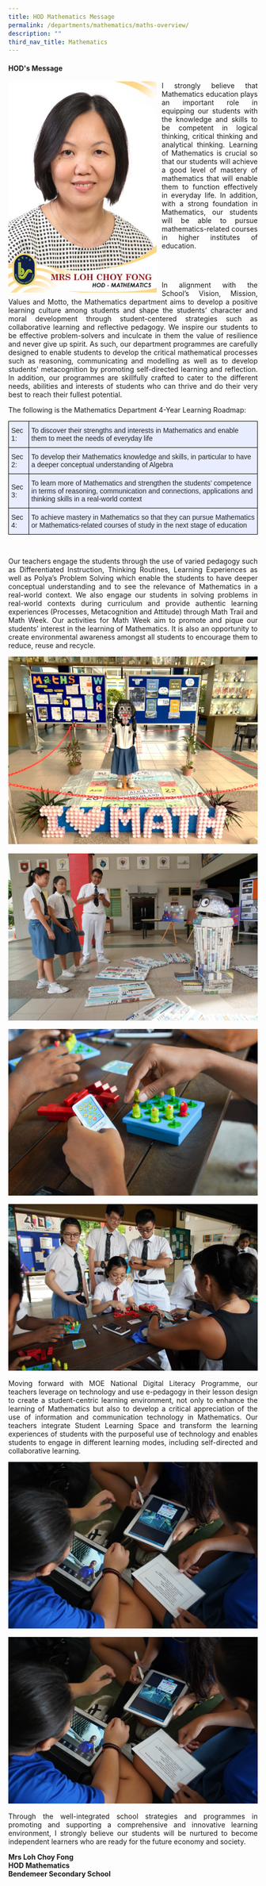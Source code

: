 ```yaml
---
title: HOD Mathematics Message
permalink: /departments/mathematics/maths-overview/
description: ""
third_nav_title: Mathematics
---
```

#### HOD's Message

<p style="float:left; margin: 0 10px 0px 0">  
<img src="/images/Departments/maths-hod.jpg" alt="Principal" style="width:300px" /></p>  
<p style="text-align:justify">
	
<p style="text-align:justify">I strongly believe that Mathematics education plays an important role in equipping our students with the knowledge and skills to be competent in logical thinking, critical thinking and analytical thinking. Learning of Mathematics is crucial so that our students will achieve a good level of mastery of mathematics that will enable them to function effectively in everyday life. In addition, with a strong foundation in Mathematics, our students will be able to pursue mathematics-related courses in higher institutes of education.</p>

<br>
<br>

<p style="text-align:justify">In alignment with the School’s Vision, Mission, Values and Motto, the Mathematics department aims to develop a positive learning culture among students and shape the students’ character and moral development through student-centered strategies such as collaborative learning and reflective pedagogy.  We inspire our students to be effective problem-solvers and inculcate in them the value of resilience and never give up spirit. As such, our department programmes are carefully designed to enable students to develop the critical mathematical processes such as reasoning, communicating and modelling as well as to develop students’ metacognition by promoting self-directed learning and reflection. In addition, our programmes are skillfully crafted to cater to the different needs, abilities and interests of students who can thrive and do their very best to reach their fullest potential.
</p>


The following is the Mathematics Department 4-Year Learning Roadmap:

<style type="text/css">
.tg  {border-collapse:collapse;border-spacing:0;}
.tg td{border-color:black;border-style:solid;border-width:1px;font-family:Arial, sans-serif;font-size:14px;
  overflow:hidden;padding:10px 5px;word-break:normal;}
.tg th{border-color:black;border-style:solid;border-width:1px;font-family:Arial, sans-serif;font-size:14px;
  font-weight:normal;overflow:hidden;padding:10px 5px;word-break:normal;}
.tg .tg-lr6o{background-color:#E8EDFF;color:#222;text-align:left;vertical-align:middle}
</style>
<table class="tg">
<thead>
  <tr>
    <th class="tg-lr6o"><span style="color:#222">Sec 1:</span></th>
    <th class="tg-lr6o"><span style="color:#222">To discover their strengths and interests in Mathematics and enable them to meet the needs of everyday life</span></th>
  </tr>
</thead>
<tbody>
  <tr>
    <td class="tg-lr6o"><span style="color:#222">Sec 2:</span></td>
    <td class="tg-lr6o"><span style="color:#222">To develop their Mathematics knowledge and skills, in particular to have a deeper conceptual understanding of Algebra</span></td>
  </tr>
  <tr>
    <td class="tg-lr6o"><span style="color:#222">Sec 3:</span></td>
    <td class="tg-lr6o"><span style="color:#222">To learn more of Mathematics and strengthen the students’ competence in terms of reasoning, communication and connections, applications and thinking skills in a real-world context</span></td>
  </tr>
  <tr>
    <td class="tg-lr6o"><span style="color:#222">Sec 4:</span></td>
    <td class="tg-lr6o"><span style="color:#222">To achieve mastery in Mathematics so that they can pursue Mathematics or Mathematics-related courses of study in the next stage of education</span></td>
  </tr>
</tbody>
</table>

<br>

<p style="text-align:justify">Our teachers engage the students through the use of varied pedagogy such as Differentiated Instruction, Thinking Routines, Learning Experiences as well as Polya’s Problem Solving which enable the students to have deeper conceptual understanding and to see the relevance of Mathematics in a real-world context. We also engage our students in solving problems in real-world contexts during curriculum and provide authentic learning experiences (Processes, Metacognition and Attitude) through Math Trail and Math Week. Our activities for Math Week aim to promote and pique our students’ interest in the learning of Mathematics. It is also an opportunity to create environmental awareness amongst all students to encourage them to reduce, reuse and recycle.</p>


![Math](/images/Departments/math-mathweek.png)


![Mathematics Week](/images/Departments/math-01.jpg)


![Mathematics Week](/images/Departments/math-02.jpg)


![Mathematics Week](/images/Departments/math-03.jpg)


<p style="text-align:justify">Moving forward with MOE National Digital Literacy Programme, our teachers leverage on technology and use e-pedagogy in their lesson design to create a student-centric learning environment, not only to enhance the learning of Mathematics but also to develop a critical appreciation of the use of information and communication technology in Mathematics. Our teachers integrate Student Learning Space and transform the learning experiences of students with the purposeful use of technology and enables students to engage in different learning modes, including self-directed and collaborative learning.</p>


![Learning outside Classroom](/images/Departments/math-04.jpg)

<img src="/images/Departments/math-04.jpg" alt="Learning Outside Classroom"/>


<br>

<p style="text-align:justify">Through the well-integrated school strategies and programmes in promoting and supporting a comprehensive and innovative learning environment, I strongly believe our students will be nurtured to become independent learners who are ready for the future economy and society.</p>

 
**Mrs Loh Choy Fong <br>
HOD Mathematics <br>
Bendemeer Secondary School**